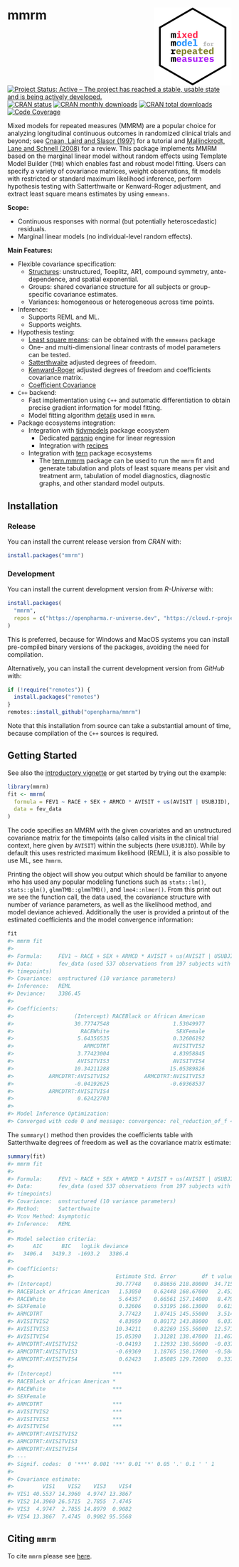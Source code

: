 
<!-- markdownlint-disable-file -->
<!-- README.md needs to be generated from README.Rmd. Please edit that file -->

# mmrm <img src="man/figures/logo.svg" align="right" width="175" />

<!-- badges: start -->

[![Project Status: Active – The project has reached a stable, usable
state and is being actively
developed.](https://www.repostatus.org/badges/latest/active.svg)](https://www.repostatus.org/#active)
[![CRAN
status](https://www.r-pkg.org/badges/version-last-release/mmrm)](https://www.r-pkg.org/badges/version-last-release/mmrm)
[![CRAN monthly
downloads](https://cranlogs.r-pkg.org/badges/mmrm)](https://cranlogs.r-pkg.org/badges/mmrm)
[![CRAN total
downloads](https://cranlogs.r-pkg.org/badges/grand-total/mmrm)](https://cranlogs.r-pkg.org/badges/grand-total/mmrm)
[![Code
Coverage](https://raw.githubusercontent.com/openpharma/mmrm/_xml_coverage_reports/data/main/badge.svg)](https://raw.githubusercontent.com/openpharma/mmrm/_xml_coverage_reports/data/main/coverage.xml)
<!-- badges: end -->  

Mixed models for repeated measures (MMRM) are a popular choice for
analyzing longitudinal continuous outcomes in randomized clinical trials
and beyond; see [Cnaan, Laird and Slasor
(1997)](https://doi.org/10.1002/(SICI)1097-0258(19971030)16:20%3C2349::AID-SIM667%3E3.0.CO;2-E)
for a tutorial and [Mallinckrodt, Lane and Schnell
(2008)](https://doi.org/10.1177/009286150804200402) for a review. This
package implements MMRM based on the marginal linear model without
random effects using Template Model Builder (`TMB`) which enables fast
and robust model fitting. Users can specify a variety of covariance
matrices, weight observations, fit models with restricted or standard
maximum likelihood inference, perform hypothesis testing with
Satterthwaite or Kenward-Roger adjustment, and extract least square
means estimates by using `emmeans`.

**Scope:**

- Continuous responses with normal (but potentially heteroscedastic)
  residuals.
- Marginal linear models (no individual-level random effects).

**Main Features:**

- Flexible covariance specification:
  - [Structures](https://openpharma.github.io/mmrm/main/articles/covariance.html):
    unstructured, Toeplitz, AR1, compound symmetry, ante-dependence, and
    spatial exponential.
  - Groups: shared covariance structure for all subjects or
    group-specific covariance estimates.
  - Variances: homogeneous or heterogeneous across time points.
- Inference:
  - Supports REML and ML.
  - Supports weights.
- Hypothesis testing:
  - [Least square
    means](https://openpharma.github.io/mmrm/main/reference/emmeans_support.html):
    can be obtained with the `emmeans` package
  - One- and multi-dimensional linear contrasts of model parameters can
    be tested.
  - [Satterthwaite](https://openpharma.github.io/mmrm/main/articles/satterthwaite.html)
    adjusted degrees of freedom.
  - [Kenward-Roger](https://openpharma.github.io/mmrm/main/articles/kenward.html)
    adjusted degrees of freedom and coefficients covariance matrix.
  - [Coefficient
    Covariance](https://openpharma.github.io/mmrm/main/articles/coef_vcov.html)
- `C++` backend:
  - Fast implementation using `C++` and automatic differentiation to
    obtain precise gradient information for model fitting.
  - Model fitting algorithm
    [details](https://openpharma.github.io/mmrm/main/articles/algorithm.html)
    used in `mmrm`.
- Package ecosystems integration:
  - Integration with [tidymodels](https://www.tidymodels.org/) package
    ecosystem
    - Dedicated [parsnip](https://parsnip.tidymodels.org/) engine for
      linear regression
    - Integration with [recipes](https://recipes.tidymodels.org/)
  - Integration with [tern](https://insightsengineering.github.io/tern/)
    package ecosystems
    - The [tern.mmrm](https://insightsengineering.github.io/tern.mmrm/)
      package can be used to run the `mmrm` fit and generate tabulation
      and plots of least square means per visit and treatment arm,
      tabulation of model diagnostics, diagnostic graphs, and other
      standard model outputs.

## Installation

### Release

You can install the current release version from *CRAN* with:

``` r
install.packages("mmrm")
```

### Development

You can install the current development version from *R-Universe* with:

``` r
install.packages(
  "mmrm",
  repos = c("https://openpharma.r-universe.dev", "https://cloud.r-project.org")
)
```

This is preferred, because for Windows and MacOS systems you can install
pre-compiled binary versions of the packages, avoiding the need for
compilation.

Alternatively, you can install the current development version from
*GitHub* with:

``` r
if (!require("remotes")) {
  install.packages("remotes")
}
remotes::install_github("openpharma/mmrm")
```

Note that this installation from source can take a substantial amount of
time, because compilation of the `C++` sources is required.

## Getting Started

See also the [introductory
vignette](https://openpharma.github.io/mmrm/main/articles/introduction.html)
or get started by trying out the example:

``` r
library(mmrm)
fit <- mmrm(
  formula = FEV1 ~ RACE + SEX + ARMCD * AVISIT + us(AVISIT | USUBJID),
  data = fev_data
)
```

The code specifies an MMRM with the given covariates and an unstructured
covariance matrix for the timepoints (also called visits in the clinical
trial context, here given by `AVISIT`) within the subjects (here
`USUBJID`). While by default this uses restricted maximum likelihood
(REML), it is also possible to use ML, see `?mmrm`.

Printing the object will show you output which should be familiar to
anyone who has used any popular modeling functions such as
`stats::lm()`, `stats::glm()`, `glmmTMB::glmmTMB()`, and
`lme4::nlmer()`. From this print out we see the function call, the data
used, the covariance structure with number of variance parameters, as
well as the likelihood method, and model deviance achieved. Additionally
the user is provided a printout of the estimated coefficients and the
model convergence information:

``` r
fit
#> mmrm fit
#> 
#> Formula:     FEV1 ~ RACE + SEX + ARMCD * AVISIT + us(AVISIT | USUBJID)
#> Data:        fev_data (used 537 observations from 197 subjects with maximum 4 
#> timepoints)
#> Covariance:  unstructured (10 variance parameters)
#> Inference:   REML
#> Deviance:    3386.45
#> 
#> Coefficients: 
#>                   (Intercept) RACEBlack or African American 
#>                   30.77747548                    1.53049977 
#>                     RACEWhite                     SEXFemale 
#>                    5.64356535                    0.32606192 
#>                      ARMCDTRT                    AVISITVIS2 
#>                    3.77423004                    4.83958845 
#>                    AVISITVIS3                    AVISITVIS4 
#>                   10.34211288                   15.05389826 
#>           ARMCDTRT:AVISITVIS2           ARMCDTRT:AVISITVIS3 
#>                   -0.04192625                   -0.69368537 
#>           ARMCDTRT:AVISITVIS4 
#>                    0.62422703 
#> 
#> Model Inference Optimization:
#> Converged with code 0 and message: convergence: rel_reduction_of_f <= factr*epsmch
```

The `summary()` method then provides the coefficients table with
Satterthwaite degrees of freedom as well as the covariance matrix
estimate:

``` r
summary(fit)
#> mmrm fit
#> 
#> Formula:     FEV1 ~ RACE + SEX + ARMCD * AVISIT + us(AVISIT | USUBJID)
#> Data:        fev_data (used 537 observations from 197 subjects with maximum 4 
#> timepoints)
#> Covariance:  unstructured (10 variance parameters)
#> Method:      Satterthwaite
#> Vcov Method: Asymptotic
#> Inference:   REML
#> 
#> Model selection criteria:
#>      AIC      BIC   logLik deviance 
#>   3406.4   3439.3  -1693.2   3386.4 
#> 
#> Coefficients: 
#>                                Estimate Std. Error        df t value Pr(>|t|)
#> (Intercept)                    30.77748    0.88656 218.80000  34.715  < 2e-16
#> RACEBlack or African American   1.53050    0.62448 168.67000   2.451 0.015272
#> RACEWhite                       5.64357    0.66561 157.14000   8.479 1.56e-14
#> SEXFemale                       0.32606    0.53195 166.13000   0.613 0.540744
#> ARMCDTRT                        3.77423    1.07415 145.55000   3.514 0.000589
#> AVISITVIS2                      4.83959    0.80172 143.88000   6.037 1.27e-08
#> AVISITVIS3                     10.34211    0.82269 155.56000  12.571  < 2e-16
#> AVISITVIS4                     15.05390    1.31281 138.47000  11.467  < 2e-16
#> ARMCDTRT:AVISITVIS2            -0.04193    1.12932 138.56000  -0.037 0.970439
#> ARMCDTRT:AVISITVIS3            -0.69369    1.18765 158.17000  -0.584 0.559996
#> ARMCDTRT:AVISITVIS4             0.62423    1.85085 129.72000   0.337 0.736463
#>                                  
#> (Intercept)                   ***
#> RACEBlack or African American *  
#> RACEWhite                     ***
#> SEXFemale                        
#> ARMCDTRT                      ***
#> AVISITVIS2                    ***
#> AVISITVIS3                    ***
#> AVISITVIS4                    ***
#> ARMCDTRT:AVISITVIS2              
#> ARMCDTRT:AVISITVIS3              
#> ARMCDTRT:AVISITVIS4              
#> ---
#> Signif. codes:  0 '***' 0.001 '**' 0.01 '*' 0.05 '.' 0.1 ' ' 1
#> 
#> Covariance estimate:
#>         VIS1    VIS2    VIS3    VIS4
#> VIS1 40.5537 14.3960  4.9747 13.3867
#> VIS2 14.3960 26.5715  2.7855  7.4745
#> VIS3  4.9747  2.7855 14.8979  0.9082
#> VIS4 13.3867  7.4745  0.9082 95.5568
```

## Citing `mmrm`

To cite `mmrm` please see
[here](https://openpharma.github.io/mmrm/main/authors.html#citation).

